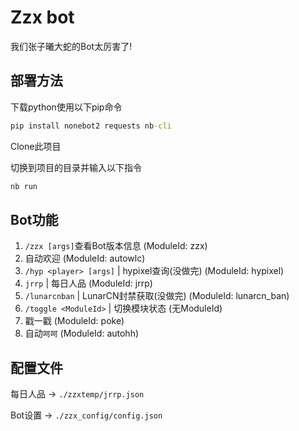 # Zzx bot

我们张子曦大蛇的Bot太厉害了!

## 部署方法

下载python使用以下pip命令

```bat
pip install nonebot2 requests nb-cli
```

Clone此项目

切换到项目的目录并输入以下指令

```bat
nb run
```

## Bot功能

1. `/zzx [args]`查看Bot版本信息 (ModuleId: zzx)
2. 自动欢迎 (ModuleId: autowlc)
3. `/hyp <player> [args]` | hypixel查询(没做完) (ModuleId: hypixel)
4. `jrrp` | 每日人品 (ModuleId: jrrp)
5. `/lunarcnban` | LunarCN封禁获取(没做完) (ModuleId: lunarcn_ban)
6. `/toggle <ModuleId>` | 切换模块状态 (无ModuleId)
7. 戳一戳 (ModuleId: poke)
8. 自动`呵呵` (ModuleId: autohh)

## 配置文件

每日人品 -> `./zzxtemp/jrrp.json`

Bot设置 -> `./zzx_config/config.json`

